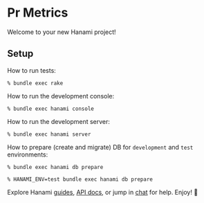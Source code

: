 # Pr Metrics

Welcome to your new Hanami project!

## Setup

How to run tests:

```
% bundle exec rake
```

How to run the development console:

```
% bundle exec hanami console
```

How to run the development server:

```
% bundle exec hanami server
```

How to prepare (create and migrate) DB for `development` and `test` environments:

```
% bundle exec hanami db prepare

% HANAMI_ENV=test bundle exec hanami db prepare
```

Explore Hanami [guides](https://guides.hanamirb.org/), [API docs](http://docs.hanamirb.org/1.3.3/), or jump in [chat](http://chat.hanamirb.org) for help. Enjoy! 🌸
